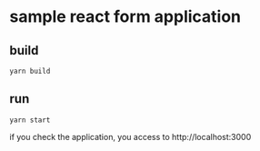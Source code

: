# sample react form application

## build

```shell
yarn build
```

## run

```shell
yarn start
```

if you check the application, you access to http://localhost:3000
